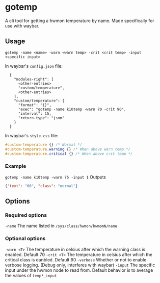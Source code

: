 # gotemp
A cli tool for getting a hwmon temperature by name.
Made specifically for use with waybar.

## Usage
`gotemp -name <name> -warn <warn temp> -crit <crit temp> -input <specific input>`

In waybar's `config.json` file:
```
  {
    "modules-right": [
      <other-entries>
      "custom/temperature",
      <other-entries>
    ],
    "custom/temperature": {
      "format": "{}",
      "exec": "gotemp -name k10temp -warn 70 -crit 90",
      "interval": 15,
      "return-type": "json"
    }
  }
```

In waybar's `style.css` file:
```css
#custom-temperature {} /* Normal */
#custom-temperature.warning {} /* When above warn temp */
#custom-temperature.critical {} /* When above crit temp */
```

### Example
`gotemp -name k10temp -warn 75 -input 1`
Outputs
```json
{"text": "60", "class": "normal"}
```

## Options

### Required options
`-name` The name listed in `/sys/class/hwmon/hwmonN/name`

### Optional options
`-warn <T>` The temperature in celsius after which the warning class is enabled. Default 70
`-crit <T>` The temperature in celsius after which the critical class is eanbled. Default 90
`-verbose` Whether or not to enable verbose logging. (Debug only, interferes with waybar)
`-input` The specific input under the hwmon node to read from. Default behavior is to average the values of `temp*_input`

